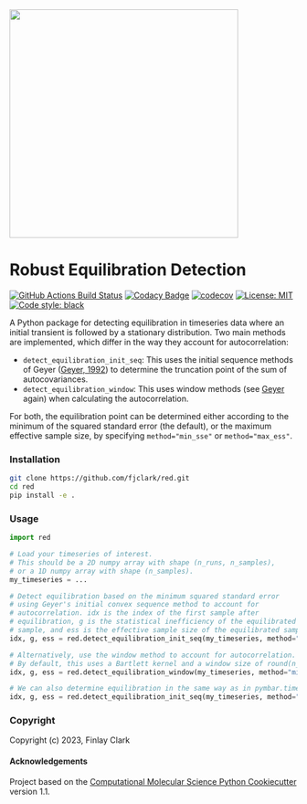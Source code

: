 

<img src="https://github.com/fjclark/red/assets/90148170/5b0cf397-f902-4a43-9323-6414aa408d1a" width="400">

Robust Equilibration Detection
==============================
[//]: # (Badges)
[![GitHub Actions Build Status](https://github.com/fjclark/red/workflows/CI/badge.svg)](https://github.com/fjclark/red/actions?query=workflow%3ACI)
[![Codacy Badge](https://app.codacy.com/project/badge/Grade/fff40e5573f847399bee98eef495f8c6)](https://app.codacy.com/gh/fjclark/red/dashboard?utm_source=gh&utm_medium=referral&utm_content=&utm_campaign=Badge_grade)
[![codecov](https://codecov.io/gh/fjclark/red/branch/main/graph/badge.svg)](https://codecov.io/gh/fjclark/red/branch/main)
[![License: MIT](https://img.shields.io/badge/License-MIT-yellow.svg)](https://opensource.org/licenses/MIT)
[![Code style: black](https://img.shields.io/badge/code%20style-black-000000.svg)](https://github.com/psf/black)

A Python package for detecting equilibration in timeseries data where an initial transient is followed by a stationary distribution. Two main methods are implemented, which differ in the way they account for autocorrelation: 

  - `detect_equilibration_init_seq`: This uses the initial sequence methods of Geyer ([Geyer, 1992](https://www.jstor.org/stable/2246094)) to determine the truncation point of the sum of autocovariances.
  - `detect_equilibration_window`: This uses window methods (see [Geyer](https://www.jstor.org/stable/2246094) again) when calculating the 
autocorrelation. 

For both, the equilibration point can be determined either according to the minimum of the squared standard error (the default), or the maximum effective sample size, by specifying `method="min_sse"` or `method="max_ess"`.

### Installation

```bash
git clone https://github.com/fjclark/red.git
cd red
pip install -e .
```

### Usage

```python
import red

# Load your timeseries of interest.
# This should be a 2D numpy array with shape (n_runs, n_samples),
# or a 1D numpy array with shape (n_samples).
my_timeseries = ...

# Detect equilibration based on the minimum squared standard error
# using Geyer's initial convex sequence method to account for
# autocorrelation. idx is the index of the first sample after
# equilibration, g is the statistical inefficiency of the equilibrated 
# sample, and ess is the effective sample size of the equilibrated sample.
idx, g, ess = red.detect_equilibration_init_seq(my_timeseries, method="min_sse", plot=True)

# Alternatively, use the window method to account for autocorrelation.
# By default, this uses a Bartlett kernel and a window size of round(n_samples**0.5).
idx, g, ess = red.detect_equilibration_window(my_timeseries, method="min_sse", plot=True)

# We can also determine equilibration in the same way as in pymbar.timeseries.detect_equilibration.
idx, g, ess = red.detect_equilibration_init_seq(my_timeseries, method="max_ess", sequence_estimator="positive")
```

### Copyright

Copyright (c) 2023, Finlay Clark


#### Acknowledgements
 
Project based on the 
[Computational Molecular Science Python Cookiecutter](https://github.com/molssi/cookiecutter-cms) version 1.1.
